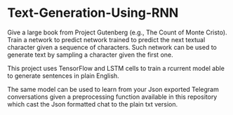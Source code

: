 # Text-Generation-Using-RNN
Give a large book from Project Gutenberg (e.g., The Count of Monte Cristo). Train a network to predict network trained to predict  the next textual character given a sequence of characters. Such network can be used to generate text by sampling a character given the first one.

This project uses TensorFlow and LSTM cells to train a rcurrent model able to generate sentences in plain English.

The same model can be used to learn from your Json exported Telegram conversations given a preprocessing function available in this repository which cast the Json formatted chat to the plain txt version.
